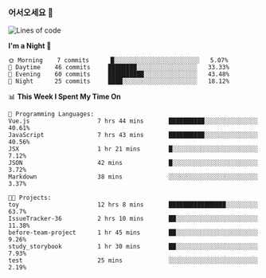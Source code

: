 ### 어서오세요 👋

<!--START_SECTION:waka-->
![Lines of code](https://img.shields.io/badge/From%20Hello%20World%20I%27ve%20Written-342466%20lines%20of%20code-blue)

**I'm a Night 🦉** 

```text
🌞 Morning    7 commits      █░░░░░░░░░░░░░░░░░░░░░░░░   5.07% 
🌆 Daytime    46 commits     ████████░░░░░░░░░░░░░░░░░   33.33% 
🌃 Evening    60 commits     ██████████░░░░░░░░░░░░░░░   43.48% 
🌙 Night      25 commits     ████░░░░░░░░░░░░░░░░░░░░░   18.12%

```


📊 **This Week I Spent My Time On** 

```text
💬 Programming Languages: 
Vue.js                   7 hrs 44 mins       ██████████░░░░░░░░░░░░░░░   40.61% 
JavaScript               7 hrs 43 mins       ██████████░░░░░░░░░░░░░░░   40.56% 
JSX                      1 hr 21 mins        █░░░░░░░░░░░░░░░░░░░░░░░░   7.12% 
JSON                     42 mins             █░░░░░░░░░░░░░░░░░░░░░░░░   3.72% 
Markdown                 38 mins             ░░░░░░░░░░░░░░░░░░░░░░░░░   3.37%

🐱‍💻 Projects: 
toy                      12 hrs 8 mins       ████████████████░░░░░░░░░   63.7% 
IssueTracker-36          2 hrs 10 mins       ██░░░░░░░░░░░░░░░░░░░░░░░   11.38% 
before-team-project      1 hr 45 mins        ██░░░░░░░░░░░░░░░░░░░░░░░   9.26% 
study_storybook          1 hr 30 mins        ██░░░░░░░░░░░░░░░░░░░░░░░   7.93% 
test                     25 mins             ░░░░░░░░░░░░░░░░░░░░░░░░░   2.19%

```


<!--END_SECTION:waka-->
